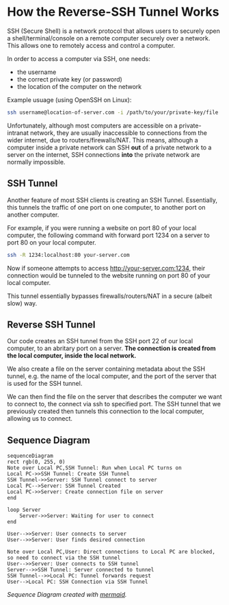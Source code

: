 # How the Reverse-SSH Tunnel Works

SSH (Secure Shell) is a network protocol that allows users to
securely open a shell/terminal/console on a remote computer securely over
a network. This allows one to remotely access and control a computer.

In order to access a computer via SSH, one needs:

 - the username
 - the correct private key (or password)
 - the location of the computer on the network

Example usuage (using OpenSSH on Linux):

```bash
ssh username@location-of-server.com -i /path/to/your/private-key/file
```

Unfortunately, although most computers are accessible on a private-intranat
network, they are usually inaccessible to connections from the wider
internet, due to routers/firewalls/NAT. This means, although a computer
inside a private network can SSH **out** of a private network to a server on
the internet, SSH connections **into** the private network are normally
impossible.

## SSH Tunnel

Another feature of most SSH clients is creating an SSH Tunnel.
Essentially, this tunnels the traffic of one port on one computer,
to another port on another computer.

For example, if you were running a website on port 80 of your local computer,
the following command with forward port 1234 on a server
to port 80 on your local computer.

```bash
ssh -R 1234:localhost:80 your-server.com
```

Now if someone attempts to access http://your-server.com:1234, their connection
would be tunneled to the website running on port 80 of your local computer.

This tunnel essentially bypasses firewalls/routers/NAT in a
secure (albeit slow) way.

## Reverse SSH Tunnel

Our code creates an SSH tunnel from the SSH port 22 of our local computer,
to an abritary port on a server.
**The connection is created from the local computer, inside the local network.**

We also create a file on the server containing metadata about the SSH tunnel,
e.g. the name of the local computer, and the port of the server that is
used for the SSH tunnel.

We can then find the file on the server that describes the computer we want
to connect to, the connect via ssh to specified port. The SSH tunnel that we
previously created then tunnels this connection to the local computer, allowing
us to connect.

## Sequence Diagram

```mermaid
sequenceDiagram
rect rgb(0, 255, 0)
Note over Local PC,SSH Tunnel: Run when Local PC turns on
Local PC->>SSH Tunnel: Create SSH Tunnel
SSH Tunnel->>Server: SSH Tunnel connect to server
Local PC-->Server: SSH Tunnel Created
Local PC->>Server: Create connection file on server
end

loop Server
    Server->>Server: Waiting for user to connect
end

User-->>Server: User connects to server
User-->>Server: User finds desired connection

Note over Local PC,User: Direct connections to Local PC are blocked, so need to connect via the SSH tunnel
User-->>Server: User connects to SSH tunnel
Server-->>SSH Tunnel: Server connected to tunnel
SSH Tunnel-->>Local PC: Tunnel forwards request
User-->Local PC: SSH Connection via SSH Tunnel
```

_Sequence Diagram created with [mermaid][1]._

[1]: https://github.com/mermaid-js/mermaid
